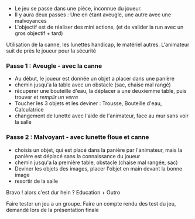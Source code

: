 - Le jeu se passe dans une pièce, inconnue du joueur.
- Il y aura deux passes : Une en étant aveugle, une autre avec une malvoyances
- L'objectif est de réaliser des mini actions, (et de valider la run avec un gros objectif + tard)

Utilisation de la canne, les lunettes handicap, le matériel autres.
L'animateur suit de près le joueur pour la sécurité

### Passe 1 : Aveugle - avec la canne
- Au début, le joueur est donnée un objet a placer dans une panière
- chemin jusqu'a la table avec un obstacle (sac, chaise mal rangé)
- récuperer une bouteille d'eau, la déplacer a une deuxiemme table, puis trouver et *remplir un verre*
- Toucher les 3 objets et les deviner : Trousse, Bouteille d'eau, Calculatrice
- changement de lunette avec l'aide de l'animateur, face au mur sans voir la salle

### Passe 2 : Malvoyant - avec lunette floue et canne
- choisis un objet, qui est placé dans la panière par l'animateur, mais la panière est déplacé sans la connaissance du joueur
- chemin jusqu'a la première table, obstacle (chaise mal rangée, sac)
- Deviner les objets des images, placer l'objet en main devant la bonne image
- resortir de la salle

Bravo ! alors c'est dur hein ?
Education + Outro


Faire tester un jeu a un groupe.
Faire un compte rendu des test du jeu, demandé lors de la présentation finale
